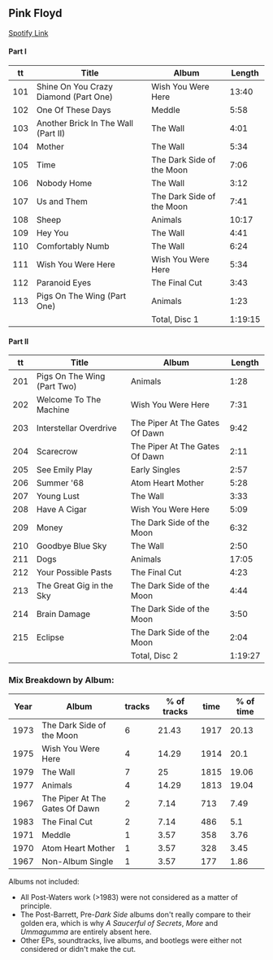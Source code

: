## Pink Floyd

[Spotify Link](https://open.spotify.com/user/onepointone/playlist/6NGQ7r8gy581iSu2IeNJI1)

#### Part I
tt|Title|Album|Length
--|-----|-----|------
101 | Shine On You Crazy Diamond (Part One) | Wish You Were Here | 13:40
102 | One Of These Days | Meddle | 5:58
103 | Another Brick In The Wall (Part II) | The Wall | 4:01
104 | Mother | The Wall | 5:34
105 | Time | The Dark Side of the Moon | 7:06
106 | Nobody Home | The Wall | 3:12
107 | Us and Them | The Dark Side of the Moon | 7:41
108 | Sheep | Animals | 10:17
109 | Hey You | The Wall | 4:41
110 | Comfortably Numb | The Wall | 6:24
111 | Wish You Were Here | Wish You Were Here | 5:34
112 | Paranoid Eyes | The Final Cut | 3:43
113 | Pigs On The Wing (Part One) | Animals | 1:23
| | | Total, Disc 1 | 1:19:15

#### Part II
tt|Title|Album|Length
--|-----|-----|------
201 | Pigs On The Wing (Part Two) | Animals | 1:28
202 | Welcome To The Machine | Wish You Were Here | 7:31
203 | Interstellar Overdrive | The Piper At The Gates Of Dawn | 9:42
204 | Scarecrow | The Piper At The Gates Of Dawn | 2:11
205 | See Emily Play | Early Singles | 2:57
206 | Summer '68 | Atom Heart Mother | 5:28
207 | Young Lust | The Wall | 3:33
208 | Have A Cigar | Wish You Were Here | 5:09
209 | Money | The Dark Side of the Moon | 6:32
210 | Goodbye Blue Sky | The Wall | 2:50
211 | Dogs | Animals | 17:05
212 | Your Possible Pasts | The Final Cut | 4:23
213 | The Great Gig in the Sky | The Dark Side of the Moon | 4:44
214 | Brain Damage | The Dark Side of the Moon | 3:50
215 | Eclipse | The Dark Side of the Moon | 2:04
| | | Total, Disc 2 | 1:19:27

### Mix Breakdown by Album:
Year|Album|tracks|% of tracks|time|% of time
----|-----|------|-----------|------|-----------
1973 | The Dark Side of the Moon | 6 | 21.43 | 1917 | 20.13
1975 | Wish You Were Here | 4 | 14.29 | 1914 | 20.1
1979 | The Wall | 7 | 25 | 1815 | 19.06
1977 | Animals | 4 | 14.29 | 1813 | 19.04
1967 | The Piper At The Gates Of Dawn | 2 | 7.14 | 713 | 7.49
1983 | The Final Cut | 2 | 7.14 | 486 | 5.1
1971 | Meddle | 1 | 3.57 | 358 | 3.76
1970 | Atom Heart Mother | 1 | 3.57 | 328 | 3.45
1967 | Non-Album Single | 1 | 3.57 | 177 | 1.86

Albums not included:
* All Post-Waters work (>1983) were not considered as a matter of principle.
* The Post-Barrett, Pre-_Dark Side_ albums don't really compare to their golden era, which is why _A Saucerful of Secrets_, _More_ and _Ummagumma_ are entirely absent here.
* Other EPs, soundtracks, live albums, and bootlegs were either not considered or didn't make the cut.
